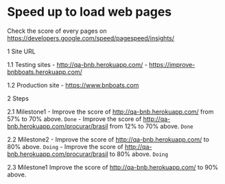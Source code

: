 Speed up to load web pages
==========================

Check the score of every pages on https://developers.google.com/speed/pagespeed/insights/

1 Site URL
  
   1.1 Testing sites
       - http://qa-bnb.herokuapp.com/
       - https://improve-bnbboats.herokuapp.com/

   1.2 Production site
       - https://www.bnboats.com

2 Steps 
  
  2.1 Milestone1
      - Improve the score of http://qa-bnb.herokuapp.com/ from 57% to 70% above. `Done`
      - Improve the score of http://qa-bnb.herokuapp.com/procurar/brasil from 12% to 70% above. `Done`
  
  2.2 Milestone2
      - Improve the score of http://qa-bnb.herokuapp.com/ to 80% above. `Doing`
      - Improve the score of http://qa-bnb.herokuapp.com/procurar/brasil to 80% above. `Doing`

  2.3 Milestone1
      Improve the score of http://qa-bnb.herokuapp.com/ to 90% above.